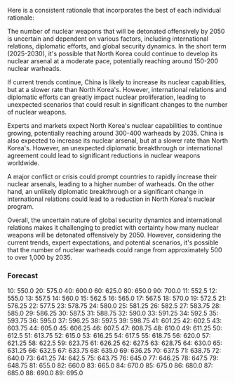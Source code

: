 Here is a consistent rationale that incorporates the best of each individual rationale:

The number of nuclear weapons that will be detonated offensively by 2050 is uncertain and dependent on various factors, including international relations, diplomatic efforts, and global security dynamics. In the short term (2025-2030), it's possible that North Korea could continue to develop its nuclear arsenal at a moderate pace, potentially reaching around 150-200 nuclear warheads.

If current trends continue, China is likely to increase its nuclear capabilities, but at a slower rate than North Korea's. However, international relations and diplomatic efforts can greatly impact nuclear proliferation, leading to unexpected scenarios that could result in significant changes to the number of nuclear weapons.

Experts and markets expect North Korea's nuclear capabilities to continue growing, potentially reaching around 300-400 warheads by 2035. China is also expected to increase its nuclear arsenal, but at a slower rate than North Korea's. However, an unexpected diplomatic breakthrough or international agreement could lead to significant reductions in nuclear weapons worldwide.

A major conflict or crisis could prompt countries to rapidly increase their nuclear arsenals, leading to a higher number of warheads. On the other hand, an unlikely diplomatic breakthrough or a significant change in international relations could lead to a reduction in North Korea's nuclear program.

Overall, the uncertain nature of global security dynamics and international relations makes it challenging to predict with certainty how many nuclear weapons will be detonated offensively by 2050. However, considering the current trends, expert expectations, and potential scenarios, it's possible that the number of nuclear warheads could range from approximately 500 to over 1,000 by 2035.

### Forecast

10: 550.0
20: 575.0
40: 600.0
60: 625.0
80: 650.0
90: 700.0
11: 552.5
12: 555.0
13: 557.5
14: 560.0
15: 562.5
16: 565.0
17: 567.5
18: 570.0
19: 572.5
21: 576.25
22: 577.5
23: 578.75
24: 580.0
25: 581.25
26: 582.5
27: 583.75
28: 585.0
29: 586.25
30: 587.5
31: 588.75
32: 590.0
33: 591.25
34: 592.5
35: 593.75
36: 595.0
37: 596.25
38: 597.5
39: 598.75
41: 601.25
42: 602.5
43: 603.75
44: 605.0
45: 606.25
46: 607.5
47: 608.75
48: 610.0
49: 611.25
50: 612.5
51: 613.75
52: 615.0
53: 616.25
54: 617.5
55: 618.75
56: 620.0
57: 621.25
58: 622.5
59: 623.75
61: 626.25
62: 627.5
63: 628.75
64: 630.0
65: 631.25
66: 632.5
67: 633.75
68: 635.0
69: 636.25
70: 637.5
71: 638.75
72: 640.0
73: 641.25
74: 642.5
75: 643.75
76: 645.0
77: 646.25
78: 647.5
79: 648.75
81: 655.0
82: 660.0
83: 665.0
84: 670.0
85: 675.0
86: 680.0
87: 685.0
88: 690.0
89: 695.0